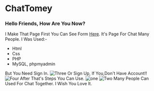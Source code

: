 # ChatTomey
### Hello Friends, How Are You Now?
I Make That Page First You Can See Form [Here](http://thomas-emad.ml/projects/Chat/).
It's Page For Chat Many People.
I Was Used:-
- Html
- Css
- PHP
- MySQL, phpmyadmin

But You Need Sign In.
![Three](https://user-images.githubusercontent.com/54818496/216837345-ddeb1618-6420-4f2e-b177-6ece5dc2b5e3.PNG)
Or Sign Up, If You,Don't Have Account!!
![Four](https://user-images.githubusercontent.com/54818496/216837389-0965de35-91ed-429a-9366-31fd2724a291.PNG)
After That's Steps You Can Use.
![one](https://user-images.githubusercontent.com/54818496/216837449-471b85df-db89-444e-b0e2-1add1b1322a5.PNG)
![Two](https://user-images.githubusercontent.com/54818496/216837455-86fd79ae-ecff-4988-b084-d23e4924a95b.PNG)
Many People Can Used For Chat Together.
I Wish You Love It.
